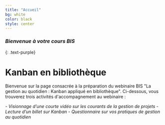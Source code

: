 ```yaml
---
title: "Accueil"
bg: white
color: black
style: center
---
```


### *Bienvenue à votre cours BIS*

{: .text-purple}

# Kanban en bibliothèque

Bienvenue sur la page consacrée à la préparation du webinaire BIS "La gestion au quotidien : Kanban appliqué en bibliothèque". Ci-dessous, vous trouverez trois activités d'accompagnement au webinaire : 

*- Visionnage d’une courte vidéo sur les courants de la gestion de projets*
*- Lecture d’un billet sur Kanban*
*- Questionnaire sur vos pratiques de gestion au quotidien*

